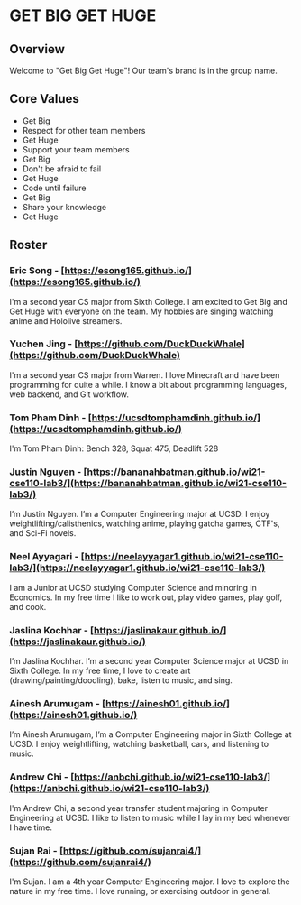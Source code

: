 # GET BIG GET HUGE

## Overview
Welcome to "Get Big Get Huge"! Our team's brand is in the group name.

## Core Values
- Get Big
- Respect for other team members
- Get Huge
- Support your team members
- Get Big
- Don't be afraid to fail
- Get Huge
- Code until failure
- Get Big
- Share your knowledge
- Get Huge

## Roster

### Eric Song - [https://esong165.github.io/](https://esong165.github.io/)

I'm a second year CS major from Sixth College. I am excited to Get Big and Get Huge with everyone on the team.
My hobbies are singing watching anime and Hololive streamers.

### Yuchen Jing - [https://github.com/DuckDuckWhale](https://github.com/DuckDuckWhale)

I'm a second year CS major from Warren. I love Minecraft and have been programming for quite a while.
I know a bit about programming languages, web backend, and Git workflow.

### Tom Pham Dinh - [https://ucsdtomphamdinh.github.io/](https://ucsdtomphamdinh.github.io/)

I'm Tom Pham Dinh: Bench 328, Squat 475, Deadlift 528

### Justin Nguyen - [https://bananahbatman.github.io/wi21-cse110-lab3/](https://bananahbatman.github.io/wi21-cse110-lab3/)

I’m Justin Nguyen. I’m a Computer Engineering major at UCSD.
I enjoy weightlifting/calisthenics, watching anime, playing gatcha games, CTF's, and Sci-Fi novels.

### Neel Ayyagari - [https://neelayyagar1.github.io/wi21-cse110-lab3/](https://neelayyagar1.github.io/wi21-cse110-lab3/)

I am a Junior at UCSD studying Computer Science and minoring in Economics.
In my free time I like to work out, play video games, play golf, and cook.

### Jaslina Kochhar - [https://jaslinakaur.github.io/](https://jaslinakaur.github.io/)

I’m Jaslina Kochhar. I’m a second year Computer Science major at UCSD in Sixth College.
In my free time, I love to create art (drawing/painting/doodling), bake, listen to music, and sing.

### Ainesh Arumugam - [https://ainesh01.github.io/](https://ainesh01.github.io/)

I’m Ainesh Arumugam, I’m a Computer Engineering major in Sixth College at UCSD.
I enjoy weightlifting, watching basketball, cars, and listening to music.

### Andrew Chi - [https://anbchi.github.io/wi21-cse110-lab3/](https://anbchi.github.io/wi21-cse110-lab3/)

I'm Andrew Chi, a second year transfer student majoring in Computer Engineering at UCSD.
I like to listen to music while I lay in my bed whenever I have time.

### Sujan Rai - [https://github.com/sujanrai4/](https://github.com/sujanrai4/)

I'm Sujan. I am a 4th year Computer Engineering major. 
I love to explore the nature in my free time. I love running, or exercising outdoor in general.
